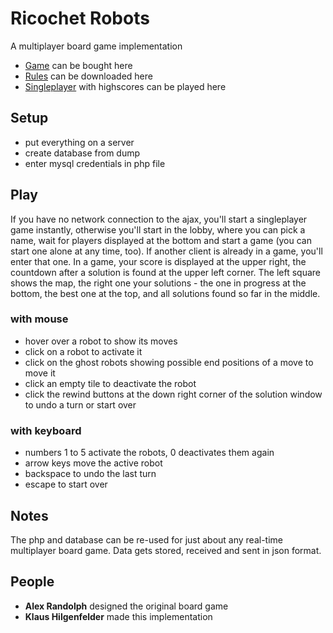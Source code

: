 # Ricochet Robots

A multiplayer board game implementation
* [Game](https://www.boardgameprices.com/prices/ricochetrobot) can be bought here
* [Rules](https://www.zmangames.com/en/products/ricochet-robots/) can be downloaded here
* [Singleplayer](http://www.robotreboot.com/challenge) with highscores can be played here

## Setup

* put everything on a server
* create database from dump
* enter mysql credentials in php file

## Play

If you have no network connection to the ajax, you'll start a singleplayer game instantly, otherwise you'll start in the lobby, where you can pick a name, wait for players displayed at the bottom and start a game (you can start one alone at any time, too). If another client is already in a game, you'll enter that one.
In a game, your score is displayed at the upper right, the countdown after a solution is found at the upper left corner. The left square shows the map, the right one your solutions - the one in progress at the bottom, the best one at the top, and all solutions found so far in the middle.

### with mouse

* hover over a robot to show its moves
* click on a robot to activate it
* click on the ghost robots showing possible end positions of a move to move it
* click an empty tile to deactivate the robot
* click the rewind buttons at the down right corner of the solution window to undo a turn or start over

### with keyboard

* numbers 1 to 5 activate the robots, 0 deactivates them again
* arrow keys move the active robot
* backspace to undo the last turn
* escape to start over

## Notes

The php and database can be re-used for just about any real-time multiplayer board game. Data gets stored, received and sent in json format.

## People

* **Alex Randolph** designed the original board game
* **Klaus Hilgenfelder** made this implementation

